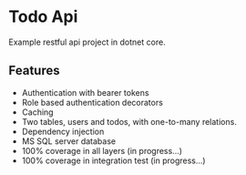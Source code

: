 # Todo Api

Example restful api project in dotnet core.

## Features
- Authentication with bearer tokens
- Role based authentication decorators
- Caching
- Two tables, users and todos, with one-to-many relations.
- Dependency injection
- MS SQL server database
- 100% coverage in all layers (in progress...)
- 100% coverage in integration test (in progress...)